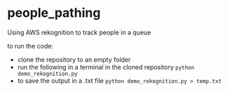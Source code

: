 # people_pathing
Using AWS rekognition to track people in a queue

to run the code:
- clone the repository to an empty folder
- run the following in a terminal in the cloned repository
```python demo_rekognition.py```
- to save the output in a .txt file
```python demo_rekognition.py > temp.txt```
